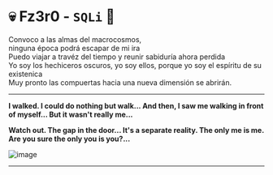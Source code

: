 # 💀 Fz3r0 - `SQLi` 💉

Convoco a las almas del macrocosmos, <br>
ninguna época podrá escapar de mi ira <br>
Puedo viajar a travéz del tiempo y reunir sabiduría ahora perdida <br>
Yo soy los hechiceros oscuros, yo soy ellos, porque yo soy el espíritu de su existenica <br>
Muy pronto las compuertas hacia una nueva dimensión se abrirán. 

---

**I walked. I could do nothing but walk... And then, I saw me walking in front of myself... But it wasn't really me...**<br>

**Watch out. The gap in the door... It's a separate reality. The only me is me. Are you sure the only you is you?...**<br>

![image](https://github.com/Fz3r0/Fz3r0_-_SQLi/assets/94720207/37bbc806-a74a-4d97-9812-a26f0c616f5d)

---
